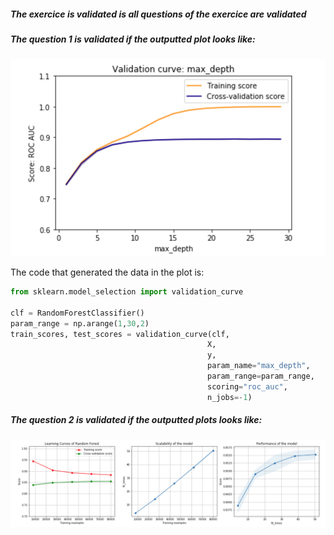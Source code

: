 ##### The exercice is validated is all questions of the exercice are validated

##### The question 1 is validated if the outputted plot looks like:

![alt text][logo_ex5q1]

[logo_ex5q1]: ../w2_day5_ex5_q1.png "Validation curve "

The code that generated the data in the plot is:

```python
from sklearn.model_selection import validation_curve

clf = RandomForestClassifier()
param_range = np.arange(1,30,2)
train_scores, test_scores = validation_curve(clf,
                                            X,
                                            y,
                                            param_name="max_depth",
                                            param_range=param_range,
                                            scoring="roc_auc",
                                            n_jobs=-1)
```

##### The question 2 is validated if the outputted plots looks like:

![alt text][logo_ex5q2]

[logo_ex5q2]: ../w2_day5_ex5_q2.png "Learning curve "
